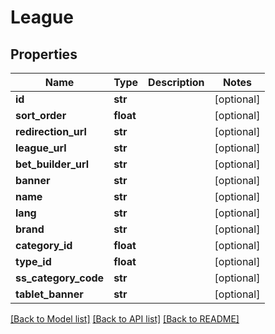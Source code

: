 # League

## Properties
Name | Type | Description | Notes
------------ | ------------- | ------------- | -------------
**id** | **str** |  | [optional] 
**sort_order** | **float** |  | [optional] 
**redirection_url** | **str** |  | [optional] 
**league_url** | **str** |  | [optional] 
**bet_builder_url** | **str** |  | [optional] 
**banner** | **str** |  | [optional] 
**name** | **str** |  | [optional] 
**lang** | **str** |  | [optional] 
**brand** | **str** |  | [optional] 
**category_id** | **float** |  | [optional] 
**type_id** | **float** |  | [optional] 
**ss_category_code** | **str** |  | [optional] 
**tablet_banner** | **str** |  | [optional] 

[[Back to Model list]](../README.md#documentation-for-models) [[Back to API list]](../README.md#documentation-for-api-endpoints) [[Back to README]](../README.md)

